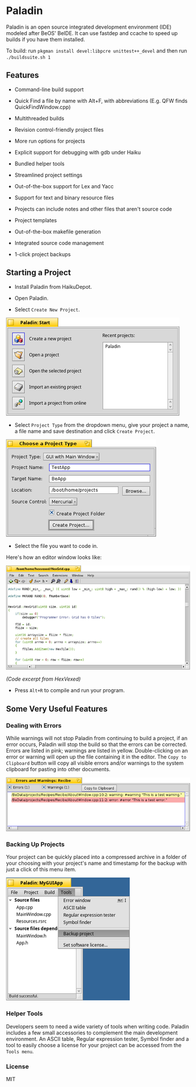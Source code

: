 # Paladin
 
Paladin is an open source integrated development environment (IDE) modeled after BeOS' BeIDE. It can use fastdep and ccache to speed up builds if you have them installed.

To build: run `pkgman install devel:libpcre unittest++_devel` and then run `./buildsuite.sh 1`


## Features

- Command-line build support

- Quick Find a file by name with Alt+F, with abbreviations (E.g. QFW finds QuickFindWindow.cpp)

- Multithreaded builds

- Revision control-friendly project files

- More run options for projects

- Explicit support for debugging with gdb under Haiku

- Bundled helper tools

- Streamlined project settings

- Out-of-the-box support for Lex and Yacc

- Support for text and binary resource files

- Projects can include notes and other files that aren't source code

- Project templates

- Out-of-the-box makefile generation

- Integrated source code management

- 1-click project backups


## Starting a Project
- Install Paladin from HaikuDepot.

- Open Paladin.

- Select `Create New Project`.

![Screenshot](Documentation/images/StartWindow.png)

  
- Select `Project Type` from the dropdown menu, give your project a name, a file name and save destination and click `Create Project`.

![Screenshot](Documentation/images/CreateProjectWindow.png)

  
- Select the file you want to code in.

Here's how an editor window looks like:

![Screenshot](readme_scrshot/hexvexed.png)

*(Code excerpt from HexVexed)*
 
- Press `Alt+R` to compile and run your program.


## Some Very Useful Features
### Dealing with Errors

While warnings will not stop Paladin from continuing to build a project, if an error occurs, Paladin will stop the build so that the errors can be corrected. Errors are listed in pink; warnings are listed in yellow.
Double-clicking on an error or warning will open up the file containing it in the editor. The `Copy to Clipboard` button will copy all visible errors and/or warnings to the system clipboard for pasting into other documents. 

![Screenshot](Documentation/images/ErrorWindow.png)

  
### Backing Up Projects
Your project can be quickly placed into a compressed archive in a folder of your choosing with your project's name and timestamp for the backup with just a click of this menu item.

![Screenshot](readme_scrshot/backup.png)

  
### Helper Tools

Developers seem to need a wide variety of tools when writing code. Paladin includes a few small accessories to complement the main development environment. An ASCII table, Regular expression tester, Symbol finder and a tool to easily choose a license for your project can be accessed from the `Tools menu`.


### License
MIT
